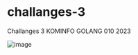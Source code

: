 # challanges-3
Challanges 3 KOMINFO GOLANG 010 2023

![image](https://user-images.githubusercontent.com/127324944/224694436-3739ef71-7252-4e39-a445-d51e5db9de3a.png)


